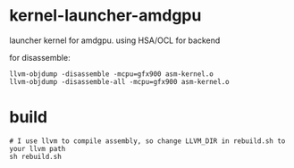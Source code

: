 # kernel-launcher-amdgpu

launcher kernel for amdgpu. using HSA/OCL for backend

for disassemble:
```
llvm-objdump -disassemble -mcpu=gfx900 asm-kernel.o
llvm-objdump -disassemble-all -mcpu=gfx900 asm-kernel.o
```

# build
```
# I use llvm to compile assembly, so change LLVM_DIR in rebuild.sh to your llvm path
sh rebuild.sh
```
